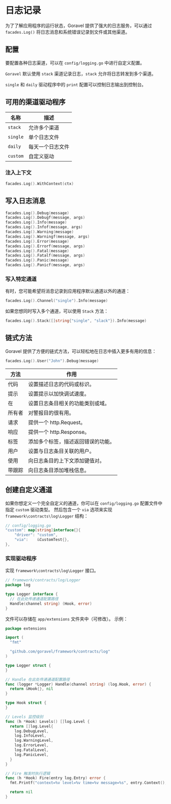 # 日志记录

为了了解应用程序的运行状态，Goravel 提供了强大的日志服务，可以通过 `facades.Log()` 将日志消息和系统错误记录到文件或其他渠道。

## 配置

要配置各种日志渠道，可以在 `config/logging.go` 中进行自定义配置。

`Goravel` 默认使用 `stack` 渠道记录日志，`stack` 允许将日志转发到多个渠道。

`single` 和 `daily` 驱动程序中的 `print` 配置可以控制日志输出到控制台。

## 可用的渠道驱动程序

| 名称       | 描述       |
| -------- | -------- |
| `stack`  | 允许多个渠道   |
| `single` | 单个日志文件   |
| `daily`  | 每天一个日志文件 |
| `custom` | 自定义驱动    |

### 注入上下文

```go
facades.Log().WithContext(ctx)
```

## 写入日志消息

```go
facades.Log().Debug(message)
facades.Log().Debugf(message, args)
facades.Log().Info(message)
facades.Log().Infof(message, args)
facades.Log().Warning(message)
facades.Log().Warningf(message, args)
facades.Log().Error(message)
facades.Log().Errorf(message, args)
facades.Log().Fatal(message)
facades.Log().Fatalf(message, args)
facades.Log().Panic(message)
facades.Log().Panicf(message, args)
```

### 写入特定通道

有时，您可能希望将消息记录到应用程序默认通道以外的通道：

```go
facades.Log().Channel("single").Info(message)
```

如果您想同时写入多个通道，可以使用 `Stack` 方法：

```go
facades.Log().Stack([]string{"single", "slack"}).Info(message)
```

## 链式方法

Goravel 提供了方便的链式方法，可以轻松地在日志中插入更多有用的信息：

```go
facades.Log().User("John").Debug(message)
```

| 方法  | 作用                                  |
| --- | ----------------------------------- |
| 代码  | 设置描述日志的代码或标识。                       |
| 提示  | 设置提示以加快调试速度。                        |
| 在   | 设置日志条目相关的功能类别或域。                    |
| 所有者 | 对警报目的很有用。                           |
| 请求  | 提供一个 http.Request。  |
| 响应  | 提供一个 http.Response。 |
| 标签  | 添加多个标签，描述返回错误的功能。                   |
| 用户  | 设置与日志条目关联的用户。                       |
| 使用  | 向日志条目的上下文添加键值对。                     |
| 带跟踪 | 向日志条目添加堆栈信息。                        |

## 创建自定义通道

如果你想定义一个完全自定义的通道，你可以在 `config/logging.go` 配置文件中指定 `custom` 驱动类型。
然后包含一个 `via` 选项来实现 `framework\contracts\log\Logger` 结构：

```go
// config/logging.go
"custom": map[string]interface{}{
    "driver": "custom",
    "via":    &CustomTest{},
},
```

### 实现驱动程序

实现 `framework\contracts\log\Logger` 接口。

```go
// framework/contracts/log/Logger
package log

type Logger interface {
  // 在此处传递通道配置路径
  Handle(channel string) (Hook, error)
}
```

文件可以存储在 `app/extensions` 文件夹中（可修改）。 示例：

```go
package extensions

import (
  "fmt"

  "github.com/goravel/framework/contracts/log"
)

type Logger struct {
}

// Handle 在此处传递通道配置路径
func (logger *Logger) Handle(channel string) (log.Hook, error) {
  return &Hook{}, nil
}

type Hook struct {
}

// Levels 监控级别
func (h *Hook) Levels() []log.Level {
  return []log.Level{
    log.DebugLevel,
    log.InfoLevel,
    log.WarningLevel,
    log.ErrorLevel,
    log.FatalLevel,
    log.PanicLevel,
  }
}

// Fire 触发时执行逻辑
func (h *Hook) Fire(entry log.Entry) error {
  fmt.Printf("context=%v level=%v time=%v message=%s", entry.Context(), entry.Level(), entry.Time(), entry.Message())

  return nil
}
```
